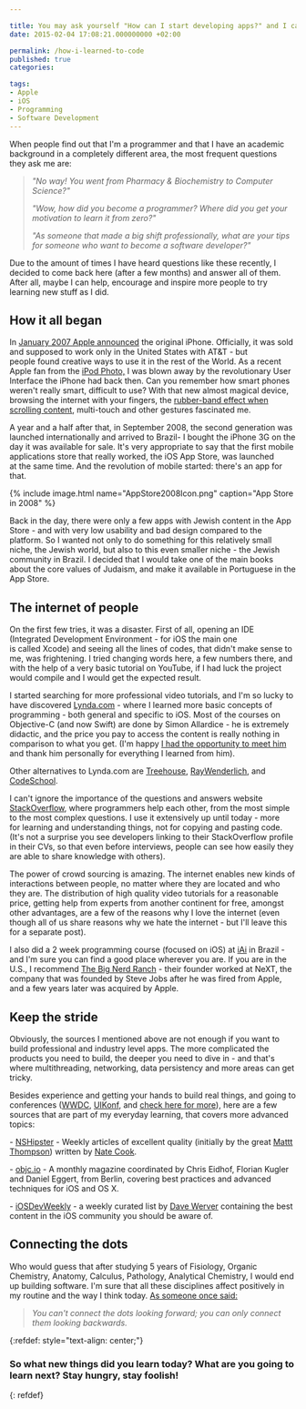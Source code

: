 ```yaml
---

title: You may ask yourself "How can I start developing apps?" and I can answer.
date: 2015-02-04 17:08:21.000000000 +02:00

permalink: /how-i-learned-to-code
published: true
categories:

tags:
- Apple
- iOS
- Programming
- Software Development
---
```

When people find out that I'm a programmer and that I have an academic background in a completely different area, the most frequent questions they ask me are:

> _"No way! You went from Pharmacy & Biochemistry to Computer Science?"_
>
> _"Wow, how did you become a programmer? Where did you get your motivation to learn it from zero?"_
>
> _"As someone that made a big shift professionally, what are your tips for someone who want to become a software developer?"_

Due to the amount of times I have heard questions like these recently, I decided to come back here (after a few months) and answer all of them. After all, maybe I can help, encourage and inspire more people to try learning new stuff as I did.

How it all began
----------------

In [January 2007 Apple announced](https://www.youtube.com/watch?v=vZYlhShD2oQ) the original iPhone. Officially, it was sold and supposed to work only in the United States with AT&T - but people found creative ways to use it in the rest of the World. As a recent Apple fan from the [iPod Photo,](http://images.macworld.com/images/legacy/publications/playlist/images/2004/11/04ipod_front_librarysm.gif) I was blown away by the revolutionary User Interface the iPhone had back then. Can you remember how smart phones weren't really smart, difficult to use? With that new almost magical device, browsing the internet with your fingers, the [rubber-band effect when scrolling content](http://youtu.be/UjuNGpU29Mk?t=5s), multi-touch and other gestures fascinated me.

A year and a half after that, in September 2008, the second generation was launched internationally and arrived to Brazil- I bought the iPhone 3G on the day it was available for sale. It's very appropriate to say that the first mobile applications store that really worked, the iOS App Store, was launched at the same time. And the revolution of mobile started: there's an app for that.

{% include image.html name="AppStore2008Icon.png" caption="App Store in 2008" %}

Back in the day, there were only a few apps with Jewish content in the App Store - and with very low usability and bad design compared to the platform. So I wanted not only to do something for this relatively small niche, the Jewish world, but also to this even smaller niche - the Jewish community in Brazil. I decided that I would take one of the main books about the core values of Judaism, and make it available in Portuguese in the App Store.

The internet of people
----------------------

On the first few tries, it was a disaster. First of all, opening an IDE (Integrated Development Environment - for iOS the main one is called Xcode) and seeing all the lines of codes, that didn't make sense to me, was frightening. I tried changing words here, a few numbers there, and with the help of a very basic tutorial on YouTube, if I had luck the project would compile and I would get the expected result.

I started searching for more professional video tutorials, and I'm so lucky to have discovered [Lynda.com](http://www.Lynda.com) \- where I learned more basic concepts of programming - both general and specific to iOS. Most of the courses on Objective-C (and now Swift) are done by Simon Allardice - he is extremely didactic, and the price you pay to access the content is really nothing in comparison to what you get. (I'm happy [I had the opportunity to meet him](https://twitter.com/natanrolnik/status/345615360210382848) and thank him personally for everything I learned from him).

Other alternatives to Lynda.com are [Treehouse](http://teamtreehouse.com), [RayWenderlich](http://www.raywenderlich.com), and [CodeSchool](http://www.CodeSchool.com).

I can't ignore the importance of the questions and answers website [StackOverflow](http://stackoverflow.com), where programmers help each other, from the most simple to the most complex questions. I use it extensively up until today - more for learning and understanding things, not for copying and pasting code. (It's not a surprise you see developers linking to their StackOverflow profile in their CVs, so that even before interviews, people can see how easily they are able to share knowledge with others).

The power of crowd sourcing is amazing. The internet enables new kinds of interactions between people, no matter where they are located and who they are. The distribution of high quality video tutorials for a reasonable price, getting help from experts from another continent for free, amongst other advantages, are a few of the reasons why I love the internet (even though all of us share reasons why we hate the internet - but I'll leave this for a separate post).

I also did a 2 week programming course (focused on iOS) at [iAi](www.iai.art.br) in Brazil - and I'm sure you can find a good place wherever you are. If you are in the U.S., I recommend [The Big Nerd Ranch](http://www.bignerdranch.com) \- their founder worked at NeXT, the company that was founded by Steve Jobs after he was fired from Apple, and a few years later was acquired by Apple.

Keep the stride
---------------

Obviously, the sources I mentioned above are not enough if you want to build professional and industry level apps. The more complicated the products you need to build, the deeper you need to dive in - and that's where multithreading, networking, data persistency and more areas can get tricky.

Besides experience and getting your hands to build real things, and going to conferences ([WWDC](https://developer.apple.com/wwdc/), [UIKonf](www.uikonf.com), and [check here for more](http://www.raywenderlich.com/93886/top-10-ios-conferences-in-2015)), here are a few sources that are part of my everyday learning, that covers more advanced topics:

\- [NSHipster](http://www.NSHipster.com) \- Weekly articles of excellent quality (initially by the great [Mattt Thompson](https://twitter.com/mattt)) written by [Nate Cook](https://twitter.com/nnnnnnnn).

\- [objc.io](www.objc.io) \- A monthly magazine coordinated by Chris Eidhof, Florian Kugler and Daniel Eggert, from Berlin, covering best practices and advanced techniques for iOS and OS X.

\- [iOSDevWeekly](https://iosdevweekly.com) \- a weekly curated list by [Dave Werver](https://twitter.com/daveverwer) containing the best content in the iOS community you should be aware of.

Connecting the dots
-------------------

Who would guess that after studying 5 years of Fisiology, Organic Chemistry, Anatomy, Calculus, Pathology, Analytical Chemistry, I would end up building software. I'm sure that all these disciplines affect positively in my routine and the way I think today. [As someone once said:](https://www.youtube.com/watch?v=UF8uR6Z6KLc)

> _You can't connect the dots looking forward; you can only connect them looking backwards._

{:refdef: style="text-align: center;"}
### So what new things did you learn today? What are you going to learn next? **Stay hungry, stay foolish!**
{: refdef}
